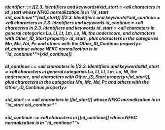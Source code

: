 ##### identifier ::= [[2.3. Identifiers and keywords#xid_start = <all characters in id_start whose NFKC normalization is in "id_start xid_continue*"|xid_start]] [[2.3. Identifiers and keywords#xid_continue = <all characters in 2.3. Identifiers and keywords id_continue = <all characters in 2.3. Identifiers and keywords id_start = <all characters in general categories Lu, Ll, Lt, Lm, Lo, Nl, the underscore, and characters with Other_ID_Start property> id_start , plus characters in the categories Mn, Mc, Nd, Pc and others with the Other_ID_Continue property> id_continue whose NFKC normalization is in "id_continue*">|xid_continue]]
##### id_continue ::= <all characters in [[2.3. Identifiers and keywords#id_start = <all characters in general categories Lu, Ll, Lt, Lm, Lo, Nl, the underscore, and characters with Other_ID_Start property>|id_start]], plus characters in the categories Mn, Mc, Nd, Pc and others with the Other_ID_Continue property> 
##### xid_start ::= <all characters in [[id_start]] whose NFKC normalization is in "id_start xid_continue*"
##### xid_continue ::= <all characters in [[id_continue]] whose NFKC normalization is in "id_continue*">
